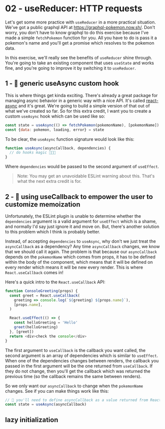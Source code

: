 # 02 - useReducer: HTTP requests

Let's get some more practice with `useReducer` in a more practical situation.
We've got a public graphql API at https://graphql-pokemon.now.sh/. Don't worry,
you don't have to know graphql to do this exercise because I've made a simple
`fetchPokemon` function for you. All you have to do is pass it a pokemon's name
and you'll get a promise which resolves to the pokemon data.

In this exercise, we'll really see the benefits of `useReducer` shine through.
You're going to take an existing component that uses `useState` and works fine,
and you're going to improve it by switching it to `useReducer`.

## 1 - 💯 generic useAsync custom hook

This is where things get kinda exciting. There's already a great package for
managing async behavior in a generic way with a nice API. It's called
[react-async](https://react-async.dev) and it's great. We're going to build a
simple version of that out of what we've created so far. So for this extra
credit, I want you to create a custom `useAsync` hook which can be used like so:

```javascript
const state = useAsync(() => fetchPokemon(pokemonName), [pokemonName])
const {data: pokemon, loading, error} = state
```

To be clear, the `useAsync` function signature would look like this:

```javascript
function useAsync(asyncCallback, dependencies) {
  // do hooks magic 🎩✨🐇
}
```

Where `dependencies` would be passed to the second argument of `useEffect`.

> Note: You may get an unavoidable ESLint warning about this. That's what the
> next extra credit is for.

## 2 - 💯 using useCallback to empower the user to customize memoization

Unfortunately, the ESLint plugin is unable to determine whether the
`dependencies` argument is a valid argument for `useEffect` which is a shame,
and normally I'd say just ignore it and move on. But, there's another solution
to this problem which I think is probably better.

Instead, of accepting `dependencies` to `useAsync`, why don't we just treat the
`asyncCallback` as a dependency? Any time `asyncCallback` changes, we know that
we should call it again. The problem is that because our `asyncCallback` depends
on the `pokemonName` which comes from props, it has to be defined within the
body of the component, which means that it will be defined on every render which
means it will be new every render. This is where `React.useCallback` comes in!

Here's a quick intro to the `React.useCallback` API:

```javascript
function ConsoleGreeting(props) {
  const greet = React.useCallback(
    greeting => console.log(`${greeting} ${props.name}`),
    [props.name],
  )

  React.useEffect(() => {
    const helloGreeting = 'Hello'
    greet(helloGreeting)
  }, [greet])
  return <div>check the console</div>
}
```

The first argument to `useCallback` is the callback you want called, the second
argument is an array of dependencies which is similar to `useEffect`. When one
of the dependencies changes between renders, the callback you passed in the
first argument will be the one returned from `useCallback`. If they do not
change, then you'll get the callback which was returned the previous time (so
the callback remains the same between renders).

So we only want our `asyncCallback` to change when the `pokemonName` changes.
See if you can make things work like this:

```javascript
// 🐨 you'll need to define asyncCallback as a value returned from React.useCallback
const state = useAsync(asyncCallback)
```

## lazy initialization

